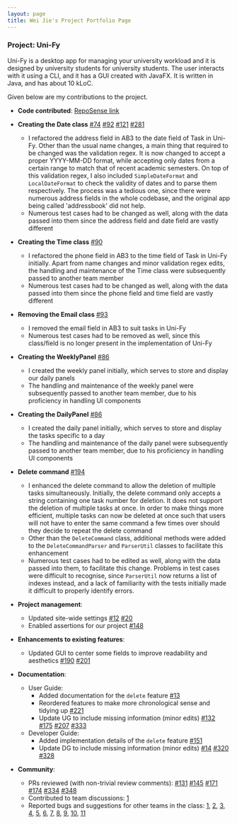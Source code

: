 ```yaml
---
layout: page
title: Wei Jie's Project Portfolio Page
---
```


### Project: Uni-Fy

Uni-Fy is a desktop app for managing your university workload and it is designed by university students for university students. The user interacts with it using a CLI, and it has a GUI created with JavaFX. It is written in Java, and has about 10 kLoC.

Given below are my contributions to the project.

* **Code contributed**: [RepoSense link](https://nus-cs2103-ay2122s1.github.io/tp-dashboard/?search=lwj1711&sort=groupTitle&sortWithin=title&since=2021-09-17&timeframe=commit&mergegroup=&groupSelect=groupByRepos&breakdown=true&tabOpen=true&tabType=authorship&tabAuthor=lwj1711&tabRepo=AY2122S1-CS2103T-W17-4%2Ftp%5Bmaster%5D&authorshipIsMergeGroup=false&authorshipFileTypes=docs~functional-code~test-code~other&authorshipIsBinaryFileTypeChecked=false&checkedFileTypes=docs~functional-code~test-code~other)


* **Creating the Date class** 
  [\#74](https://github.com/AY2122S1-CS2103T-W17-4/tp/pull/74)
  [\#92](https://github.com/AY2122S1-CS2103T-W17-4/tp/pull/92)
  [\#121](https://github.com/AY2122S1-CS2103T-W17-4/tp/pull/121)
  [\#281](https://github.com/AY2122S1-CS2103T-W17-4/tp/pull/281)
  * I refactored the address field in AB3 to the date field of Task in Uni-Fy. Other than the usual name changes, a main thing that required to be changed was the validation regex. It is now changed to accept a proper YYYY-MM-DD format, while accepting only dates from a certain range to match that of recent academic semesters. On top of this validation regex, I also included `SimpleDateFormat` and `LocalDateFormat` to check the validity of dates and to parse them respectively. The process was a tedious one, since there were numerous address fields in the whole codebase, and the original app being called 'addressbook' did not help.
  * Numerous test cases had to be changed as well, along with the data passed into them since the address field and date field are vastly different



* **Creating the Time class**
  [\#90](https://github.com/AY2122S1-CS2103T-W17-4/tp/pull/90)
  * I refactored the phone field in AB3 to the time field of Task in Uni-Fy initially. Apart from name changes and minor validation regex edits, the handling and maintenance of the Time class were subsequently passed to another team member
  * Numerous test cases had to be changed as well, along with the data passed into them since the phone field and time field are vastly different



* **Removing the Email class**
  [\#93](https://github.com/AY2122S1-CS2103T-W17-4/tp/pull/93)
  * I removed the email field in AB3 to suit tasks in Uni-Fy
  * Numerous test cases had to be removed as well, since this class/field is no longer present in the implementation of Uni-Fy
  


* **Creating the WeeklyPanel**
  [\#86](https://github.com/AY2122S1-CS2103T-W17-4/tp/pull/86)
  * I created the weekly panel initially, which serves to store and display our daily panels
  * The handling and maintenance of the weekly panel were subsequently passed to another team member, due to his proficiency in handling UI components



* **Creating the DailyPanel**
  [\#86](https://github.com/AY2122S1-CS2103T-W17-4/tp/pull/86)
  * I created the daily panel initially, which serves to store and display the tasks specific to a day
  * The handling and maintenance of the daily panel were subsequently passed to another team member, due to his proficiency in handling UI components
  


* **Delete command**
  [\#194](https://github.com/AY2122S1-CS2103T-W17-4/tp/pull/194)
  * I enhanced the delete command to allow the deletion of multiple tasks simultaneously. Initially, the delete command only accepts a string containing one task number for deletion. It does not support the deletion of multiple tasks at once. In order to make things more efficient, multiple tasks can now be deleted at once such that users will not have to enter the same command a few times over should they decide to repeat the delete command
  * Other than the `DeleteCommand` class, additional methods were added to the `DeleteCommandParser` and `ParserUtil` classes to facilitate this enhancement
  * Numerous test cases had to be edited as well, along with the data passed into them, to facilitate this change. Problems in test cases were difficult to recognise, since `ParserUtil` now returns a list of indexes instead, and a lack of familiarity with the tests initially made it difficult to properly identify errors.



* **Project management**:
  * Updated site-wide settings 
    [\#12](https://github.com/AY2122S1-CS2103T-W17-4/tp/pull/12)
    [\#20](https://github.com/AY2122S1-CS2103T-W17-4/tp/pull/20)
  * Enabled assertions for our project
    [\#148](https://github.com/AY2122S1-CS2103T-W17-4/tp/pull/148)



* **Enhancements to existing features**:
  * Updated GUI to center some fields to improve readability and aesthetics
    [\#190](https://github.com/AY2122S1-CS2103T-W17-4/tp/pull/190)
    [\#201](https://github.com/AY2122S1-CS2103T-W17-4/tp/pull/201)



* **Documentation**:
  * User Guide:
    * Added documentation for the `delete` feature 
      [\#13](https://github.com/AY2122S1-CS2103T-W17-4/tp/pull/13)
    * Reordered features to make more chronological sense and tidying up
      [\#221](https://github.com/AY2122S1-CS2103T-W17-4/tp/pull/221)
    * Update UG to include missing information (minor edits)
      [\#132](https://github.com/AY2122S1-CS2103T-W17-4/tp/pull/132)
      [\#175](https://github.com/AY2122S1-CS2103T-W17-4/tp/pull/175)
      [\#207](https://github.com/AY2122S1-CS2103T-W17-4/tp/pull/207)
      [\#333](https://github.com/AY2122S1-CS2103T-W17-4/tp/pull/333)
  * Developer Guide:
    * Added implementation details of the `delete` feature
      [\#151](https://github.com/AY2122S1-CS2103T-W17-4/tp/pull/151)
    * Update DG to include missing information (minor edits)
      [\#14](https://github.com/AY2122S1-CS2103T-W17-4/tp/pull/14)
      [\#320](https://github.com/AY2122S1-CS2103T-W17-4/tp/pull/320)
      [\#328](https://github.com/AY2122S1-CS2103T-W17-4/tp/pull/328)      
      

* **Community**:
  * PRs reviewed (with non-trivial review comments):
    [\#131](https://github.com/AY2122S1-CS2103T-W17-4/tp/pull/131)
    [\#145](https://github.com/AY2122S1-CS2103T-W17-4/tp/pull/145)
    [\#171](https://github.com/AY2122S1-CS2103T-W17-4/tp/pull/171)
    [\#174](https://github.com/AY2122S1-CS2103T-W17-4/tp/pull/174)
    [\#334](https://github.com/AY2122S1-CS2103T-W17-4/tp/pull/334)
    [\#348](https://github.com/AY2122S1-CS2103T-W17-4/tp/pull/348)
  * Contributed to team discussions:
    [1](https://docs.google.com/document/d/1TmplkyQY3q2S0ZLLVPJjo6Isc8zxYnXRj32cDAxKhuk/edit)
  * Reported bugs and suggestions for other teams in the class: 
    [1](https://github.com/AY2122S1-CS2103-T16-2/tp/issues/108),
    [2](https://github.com/AY2122S1-CS2103-T16-2/tp/issues/110),
    [3](https://github.com/AY2122S1-CS2103-T16-2/tp/issues/112),
    [4](https://github.com/AY2122S1-CS2103-T16-2/tp/issues/116),
    [5](https://github.com/AY2122S1-CS2103-T16-2/tp/issues/118),
    [6](https://github.com/AY2122S1-CS2103-T16-2/tp/issues/121),
    [7](https://github.com/AY2122S1-CS2103-T16-2/tp/issues/125),
    [8](https://github.com/AY2122S1-CS2103-T16-2/tp/issues/128),
    [9](https://github.com/AY2122S1-CS2103-T16-2/tp/issues/131),
    [10](https://github.com/AY2122S1-CS2103-T16-2/tp/issues/133),
    [11](https://github.com/AY2122S1-CS2103-T16-2/tp/issues/136)

